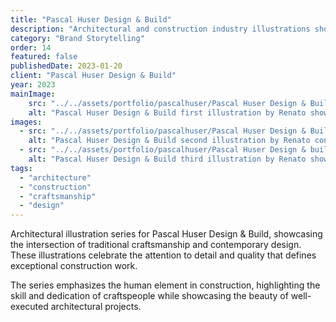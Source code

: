 ```yaml
---
title: "Pascal Huser Design & Build"
description: "Architectural and construction industry illustrations showcasing craftsmanship and design excellence."
category: "Brand Storytelling"
order: 14
featured: false
publishedDate: 2023-01-20
client: "Pascal Huser Design & Build"
year: 2023
mainImage:
    src: "../../assets/portfolio/pascalhuser/Pascal Huser Design & Build 1. Renato.png"
    alt: "Pascal Huser Design & Build first illustration by Renato showing architectural craftsmanship"
images:
  - src: "../../assets/portfolio/pascalhuser/Pascal Huser Design & Build 2. - Renato.png"
    alt: "Pascal Huser Design & Build second illustration by Renato continuing the craftsmanship theme"
  - src: "../../assets/portfolio/pascalhuser/Pascal Huser Design & build 3. - Renato.png"
    alt: "Pascal Huser Design & Build third illustration by Renato showcasing construction excellence"
tags:
  - "architecture"
  - "construction"
  - "craftsmanship"
  - "design"
---
```


Architectural illustration series for Pascal Huser Design & Build, showcasing the intersection of traditional craftsmanship and contemporary design. These illustrations celebrate the attention to detail and quality that defines exceptional construction work.

The series emphasizes the human element in construction, highlighting the skill and dedication of craftspeople while showcasing the beauty of well-executed architectural projects.
